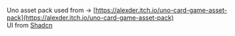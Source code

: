 Uno asset pack used from -> [https://alexder.itch.io/uno-card-game-asset-pack](https://alexder.itch.io/uno-card-game-asset-pack) <br/>
UI from [Shadcn](https://www.shadcn-vue.com/)